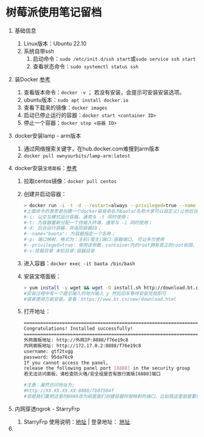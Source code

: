 # 树莓派使用笔记留档

1. 基础信息

   1. Linux版本：Ubuntu 22.10
   2. 系统自带ssh
      1. 启动命令：`sudo /etc/init.d/ssh start`或`sudo service ssh start`
      2. 查看状态命令：`sudo systemctl status ssh`

2. 装Docker [参考](https://www.runoob.com/docker/docker-container-usage.html)

   1. 查看版本命令：`docker -v` ； 若没有安装，会提示可安装安装选项。
   2. ubuntu版本：`sudo apt install docker.io`
   3. 查看下载来的镜像：`docker images`
   4. 启动已停止运行的容器：`docker start <container ID>`
   5. 停止一个容器：`docker stop <容器 ID>`

3. docker安装lamp - arm版本

   1. 通过网络搜索关键字，在hub.docker.com难搜到arm版本
   2. `docker pull ownyourbits/lamp-arm:latest`

4. docker安装`宝塔面板`：[参考](https://blog.51cto.com/u_13144124/5425619)

   1. 拉取centos镜像：`docker pull centos`

   2. 创建并启动容器：

      ```bash
      > docker run -i -t -d --restart=always --privileged=true --name baota -p 9020:20 -p 9021:21 -p 9080:80 -p 9443:443 -p 9888:888 -p 9999:8888 -v /home/www:/www centos /sbin/init
      #上面命令的意思是创建一个docker容易命名为baota(名称大家可以自定义)让他后台运行，然后将20，21，80，443，888，8888这五个做一个宿主机和容器的端口映射。并且将宿主机的/home/www文件夹映射到docker容器的/www上去(注意：文件目录如果不存在。宿主机和容器会自己创建，无需手动创建)。privileged表示在运行容器的时候，给容器加特权，设置容器有写文件的权限。
      #-i: 以交互模式运行容器，通常与 -t 同时使用；
      #-t: 为容器重新分配一个伪输入终端，通常与 -i 同时使用；
      #-d: 后台运行容器，并返回容器ID；
      #--name="baota": 为容器指定一个名称；
      #-p: 端口映射，格式为：主机(宿主)端口:容器端口, 可以多次使用
      #--privileged=true: 使用该参数，container内的root拥有真正的root权限，比如使用systemctl命令。注意：镜像名最后的‘/sbin/init’不能少，否则无效
      #-v:挂载目录 本机目录:容器目录
      ```

   3. 进入容器：`docker exec -it baota /bin/bash`

   4. 安装宝塔面板：

      ```bash
      > yum install -y wget && wget -O install.sh http://download.bt.cn/install/install_panel.sh && sh install.sh
      #安装过程中有一个提示输入的地方输入 y 然后回车等待安装完成即可
      #或者使用万能安装，查看：https://www.bt.cn/new/download.html
      ```

   5. 打开地址：

      ```bash
      ==================================================================
      Congratulations! Installed successfully!
      ==================================================================
      外网面板地址: http://外网IP:8888/f76e19c8
      内网面板地址: http://172.17.0.2:8888/f76e19c8
      username: gtf2tvgg
      password: 95da76c9
      If you cannot access the panel,
      release the following panel port [8888] in the security group
      若无法访问面板，请检查防火墙/安全组是否有放行面板[8888]端口
      
      #注意：虽然访问地址为;
      #http://XX.XX.XX.XX:8888/fb07504f
      #但是我们要把这里的8888改为前面我们创建容器时做映射的端口，比如我这里就是要访问9999端口才行
      ```

5. 内网穿透ngrok - StarryFrp

   1. StarryFrp 使用说明：[地址](https://www.iasuna.com/post-65.html) | 登录地址： [地址](https://frp.starryfrp.com/console/AddProxy)

6. 
